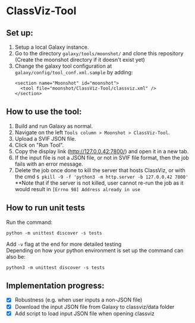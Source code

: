 # ClassViz-Tool

## Set up:
1. Setup a local Galaxy instance.
2. Go to the directory `galaxy/tools/moonshot/` and clone this repository (Create the moonshot directory if it doesn't exist yet)
3. Change the galaxy tool configuration at `galaxy/config/tool_conf.xml.sample` by adding:
   ```
   <section name="Moonshot" id="moonshot">
     <tool file="moonshot/ClassViz-Tool/classviz.xml" />
   </section>
   ```
   
## How to use the tool:
1. Build and run Galaxy as normal.
2. Navigate on the left `Tools column > Moonshot > ClassViz-Tool`.
3. Upload a SVIF JSON file.
4. Click on "Run Tool".
5. Copy the display link (http://127.0.0.42:7800/) and open it in a new tab.
6. If the input file is not a JSON file, or not in SVIF file format, then the job fails with an error message.
4. Delete the job once done to kill the server that hosts ClassViz, or with the cmd `$ pkill -9 -f 'python3 -m http.server -b 127.0.0.42 7800'`
   **Note that if the server is not killed, user cannot re-run the job as it would result in `[Errno 98] Address already in use`


## How to run unit tests
Run the command: 
```
python -m unittest discover -s tests
```
Add `-v` flag at the end for more detailed testing <br/>
Depending on how your python environment is set up the command can also be:
```
python3 -m unittest discover -s tests
```


## Implementation progress:
- [x] Robustness (e.g. when user inputs a non-JSON file)
- [x] Download the input JSON file from Galaxy to classviz/data folder
- [x] Add script to load input JSON file when opening classviz
